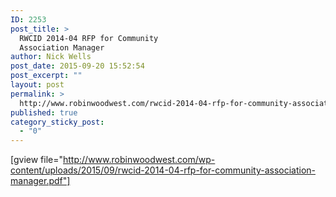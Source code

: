 ```yaml
---
ID: 2253
post_title: >
  RWCID 2014-04 RFP for Community
  Association Manager
author: Nick Wells
post_date: 2015-09-20 15:52:54
post_excerpt: ""
layout: post
permalink: >
  http://www.robinwoodwest.com/rwcid-2014-04-rfp-for-community-association-manager/
published: true
category_sticky_post:
  - "0"
---
```

[gview file="http://www.robinwoodwest.com/wp-content/uploads/2015/09/rwcid-2014-04-rfp-for-community-association-manager.pdf"]